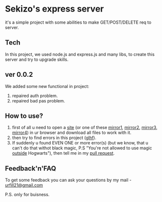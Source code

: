 # Sekizo's express server
it's a simple project with some abilities to make GET/POST/DELETE req to server.

## Tech
In this project, we used node.js and express.js and many libs, to create this server and try to upgrade skills.

## ver 0.0.2
We added some new functional in project:
1. repaired auth problem.
2. repaired bad pas problem.

## How to use?
1. first of all u need to open a [site](http://178.154.224.36/) (or one of these [mirror1](http://sekizo.students.nomoreparties.xyz/), [mirror2](https://sekizo.students.nomoreparties.xyz/), [mirror3](http://www.sekizo.students.nomoreparties.xyz/), [mirror4](https://www.sekizo.students.nomoreparties.xyz/)) in ur browser and download all files to work with it.
2. then try to find errors in this project ([glhf](https://ivan.bessarabov.ru/blog/gl-hf)).
3. If suddenly u found EVEN ONE or more error(s) (but we know, that u can't do that withot black magic, P.S "You're not allowed to use magic [outside](https://harrypotter.fandom.com/f/p/3258895044706340242) Hogwarts"), then tell me in my [pull request](https://docs.github.com/en/github/collaborating-with-issues-and-pull-requests/about-pull-requests).

## Feedback'n'FAQ
To get some feedback you can ask your questions by my mail - urfill21@gmail.com

P.S. only for buisness.
